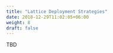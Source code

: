 ```yaml
---
title: "Lattice Deployment Strategies"
date: 2018-12-29T11:02:05+06:00
weight: 8
draft: false
---
```


TBD

